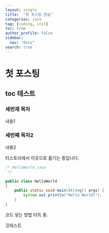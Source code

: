 ```yaml
---
layout: single
title:  "첫 포스팅 연습"
categories: java
tag: [coding, init]
toc: true
author_profile: false
sidebar:
  nav: "docs"
search: true
---
```


# 첫 포스팅
  ## toc 테스트
### 세번재 목자
내용1

### 세번째 목자2
내용2

티스토리에서 이곳으로 옮기는 중입니다.

```java
/* HelloWorld.java
 */

public class HelloWorld
{
	public static void main(String[] args) {
		System.out.println("Hello World!");
	}
}
```

코드 넣는 방법 터득 중.

깃테스트
